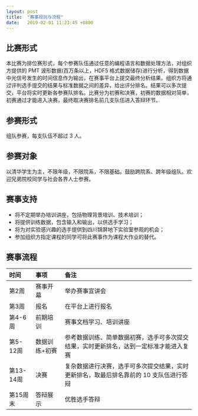 ```yaml
---
layout: post
title:  "赛事规则与流程"
date:   2019-02-01 11:23:45 +0800
---
```


## 比赛形式

本比赛为排位赛形式，每个参赛队伍通过任意的编程语言和数据处理方法，对组织方提供的 PMT 波形数据(百万条以上，HDF5 格式数据储存)进行分析，得到数据中光信号发生的时间信息作为输出，在赛事平台上提交最终分析结果。组织方将通过评判选手提交的结果与标准数据之间的差异，给出评分排名。结果可以多次提交，平台将实时更新各参赛队排名。比赛分为初赛和决赛，初赛的数据相对简单，初赛通过才能进入决赛，最终取决赛排名前几支队伍进入答辩环节。

## 参赛形式

组队参赛，每支队伍不超过 3 人。

## 参赛对象
  
以清华学生为主，不限年级，不限院系，不限基础。鼓励跨院系、跨年级组队。欢迎兄弟院校同学与社会各界人士参赛。

## 赛事支持

* 将不定期举办培训讲座，包括物理背景培训、技术培训；
* 将提供训练数据，包含输入和输出，以供选手学习；
* 将为对实验感兴趣的选手提供到四川锦屏地下实验室参观的机会；
* 参加组织方指定课程的同学可将此赛事作为课程大作业的替代。

## 赛事流程

| 时间       | 事项          | 备注                                                                                   |
| :--------- | :------------ | :------------------------------------------------------------------------------------- |
| 第2周      | 赛事开幕      | 举办赛事宣讲会                                                                         |
| 第3周      | 报名          | 在平台上进行报名                                                                       |
| 第4-6周    | 前期培训      | 赛事文档学习、培训讲座                                                                 |
| 第5-12周   | 数据训练+初赛 | 参考数据训练、简单数据初赛，选手可多次提交结果，实时更新排名，达到一定标准才能进入复赛 |
| 第13-14周  | 决赛          | 复杂数据进行决赛，选手可多次提交结果，实时更新排名，取最后排名靠前的 10 支队伍进行答辩 |
| 第15周末   | 答辩展示      | 优胜选手答辩                                                                           |